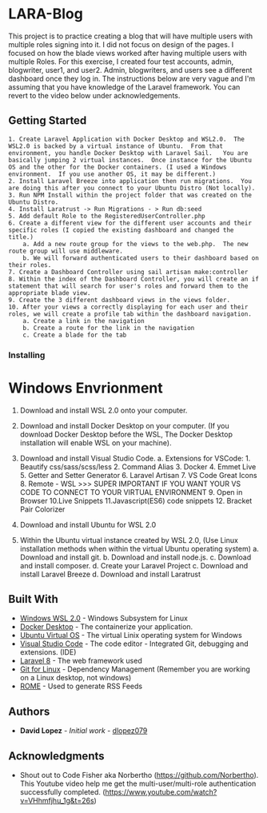 # LARA-Blog

This project is to practice creating a blog that will have multiple users with multiple roles signing into it.  I did not focus on design of the pages.  I focused on how the blade views worked after having multiple users with multiple Roles.  For this exercise, I created four test accounts, admin, blogwriter, user1, and user2.  Admin, blogwriters, and users see a different dashboard once they log in. The instructions below are very vague and I'm assuming that you have knowledge of the Laravel framework.  You can revert to the video below under acknowledgements.

## Getting Started

	1. Create Laravel Application with Docker Desktop and WSL2.0.  The WSL2.0 is backed by a virtual instance of Ubuntu.  From that environment, you handle Docker Desktop with Laravel Sail.   You are basically jumping 2 virtual instances.  Once instance for the Ubuntu OS and the other for the Docker containers. (I used a Windows environment.  If you use another OS, it may be different.)
	2. Install Laravel Breeze into application then run migrations.  You are doing this after you connect to your Ubuntu Distro (Not locally).
	3. Run NPM Install within the project folder that was created on the Ubuntu Distro.
	4. Install Laratrust -> Run Migrations - > Run db:seed 
	5. Add default Role to the RegisteredUserController.php
	6. Create a different view for the different user accounts and their specific roles (I copied the existing dashboard and changed the title.)
		a. Add a new route group for the views to the web.php.  The new route group will use middleware.
		b. We will forward authenticated users to their dashboard based on their roles.
	7. Create a Dashboard Controller using sail artisan make:controller
	8. Within the index of the Dashboard Controller, you will create an if statement that will search for user's roles and forward them to the appropriate blade view.
	9. Create the 3 different dashboard views in the views folder.
	10. After your views a correctly displaying for each user and their roles, we will create a profile tab within the dashboard navigation. 
		a. Create a link in the navigation
		b. Create a route for the link in the navigation
        c. Create a blade for the tab


### Installing

# Windows Envrionment
1. Download and install WSL 2.0 onto your computer. 
2. Download and install Docker Desktop on your computer. (If you download Docker Desktop before the WSL, The Docker Desktop installation will enable WSL on your machine).
3. Download and install Visual Studio Code.
    a. Extensions for VSCode: 
        1. Beautify css/sass/scss/less
        2. Command Alias
        3. Docker
        4. Emmet Live
        5. Getter and Setter Generator
        6. Laravel Artisan
        7. VS Code Great Icons
        8. Remote - WSL >>> SUPER IMPORTANT IF YOU WANT YOUR VS CODE TO CONNECT TO YOUR VIRTUAL ENVIRONMENT
        9. Open in Browser
        10.Live Snippets
        11.Javascript(ES6) code snippets
        12. Bracket Pair Colorizer

4. Download and install Ubuntu for WSL 2.0
5. Within the Ubuntu virtual instance created by WSL 2.0, (Use Linux installation methods when within the virtual Ubuntu operating system)
    a. Download and install git.
    b. Download and install node.js.
    c. Download and install composer.
    d. Create your Laravel Project
    c. Download and install Laravel Breeze
    d. Download and install Laratrust

## Built With

* [Windows WSL 2.0](https://docs.microsoft.com/en-us/windows/wsl/install-win10) - Windows Subsystem for Linux 
* [Docker Desktop](https://www.docker.com/products/docker-desktop) - The containerize your application.
* [Ubuntu Virtual OS](https://www.microsoft.com/en-us/p/ubuntu/9nblggh4msv6?ocid=9nblggh4msv6_ORSEARCH_Bing&rtc=1&activetab=pivot:overviewtab) - The virtual Linix operating system for Windows
* [Visual Studio Code](https://code.visualstudio.com/Download) - The code editor - Integrated Git, debugging and extensions. (IDE)
* [Laravel 8](https://laravel.com/docs/8.x) - The web framework used
* [Git for Linux](https://git-scm.com/download/linux) - Dependency Management (Remember you are working on a Linux desktop, not windows)
* [ROME](https://rometools.github.io/rome/) - Used to generate RSS Feeds


## Authors

* **David Lopez** - *Initial work* - [dlopez079](https://github.com/dlopez079)


## Acknowledgments

* Shout out to Code Fisher aka Norbertho (https://github.com/Norbertho).  This Youtube video help me get the multi-user/multi-role authentication successfully completed. (https://www.youtube.com/watch?v=VHhmfjhu_1g&t=26s)

